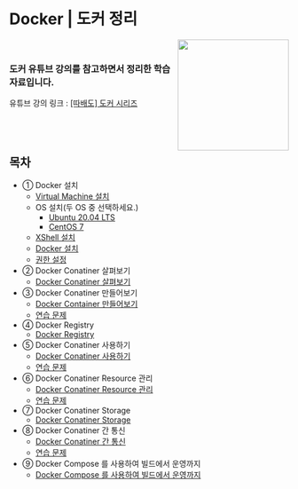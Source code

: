 # Docker | 도커 정리

<img align="right" src="https://github.com/jeongwon201/docker/assets/81132541/3b45ffbf-0023-4714-91b8-7eb1a87f5c25" width="200px"/>
<br />
<h3 align="left">도커 유튜브 강의를 참고하면서 정리한 학습 자료입니다.</h3>

유튜브 강의 링크 : <a href="https://www.youtube.com/playlist?list=PLApuRlvrZKogb78kKq1wRvrjg1VMwYrvi">[따배도] 도커 시리즈</a>
<br />
<br />
<br />
<br />

## 목차

- ① Docker 설치
  - <a href="https://github.com/jeongwon201/docker/blob/main/docs/docker-1-env/env-1-vm.md">Virtual Machine 설치</a>
  - OS 설치(두 OS 중 선택하세요.)
    - <a href="https://github.com/jeongwon201/docker/blob/main/docs/docker-1-env/env-2-ubuntu.md">Ubuntu 20.04 LTS</a>
    - <a href="https://github.com/jeongwon201/docker/blob/main/docs/docker-1-env/env-3-centos.md">CentOS 7</a>
  - <a href="https://github.com/jeongwon201/docker/blob/main/docs/docker-1-env/env-4-Xshell.md">XShell 설치</a>
  - <a href="https://github.com/jeongwon201/docker/blob/main/docs/docker-1-env/env-5-docker-install.md">Docker 설치</a>
  - <a href="https://github.com/jeongwon201/docker/blob/main/docs/docker-1-env/env-6-permission.md">권한 설정</a>  
- ② Docker Conatiner 살펴보기
  - <a href="https://github.com/jeongwon201/docker/blob/main/docs/docker-2-explore-containers/explore-container.md">Docker Conatiner 살펴보기</a>
- ③ Docker Conatiner 만들어보기
  - <a href="https://github.com/jeongwon201/docker/blob/main/docs/docker-3-create-container/create-container.md">Docker Container 만들어보기</a>
  - <a href="https://github.com/jeongwon201/docker/blob/main/docs/docker-3-create-container/problem.md">연습 문제</a>
- ④ Docker Registry
  - <a href="https://github.com/jeongwon201/docker/blob/main/docs/docker-4-docker-registry/docker-registry.md">Docker Registry</a>
- ⑤ Docker Conatiner 사용하기
  - <a href="https://github.com/jeongwon201/docker/blob/main/docs/docker-5-use-container/docker-5-use-container.md">Docker Conatiner 사용하기</a>
  - <a href="https://github.com/jeongwon201/docker/blob/main/docs/docker-5-use-container/problem.md">연습 문제</a>
- ⑥ Docker Conatiner Resource 관리
  - <a href="https://github.com/jeongwon201/docker/blob/main/docs/docker-6-manage-container-resource/manage-container-resource.md">Docker Conatiner Resource 관리</a>
  - <a href="https://github.com/jeongwon201/docker/blob/main/docs/docker-6-manage-container-resource/problem.md">연습 문제</a>
- ⑦ Docker Conatiner Storage
  - <a href="https://github.com/jeongwon201/docker/blob/main/docs/docker-7-container-storage/container-storage.md">Docker Conatiner Storage</a>
- ⑧ Docker Conatiner 간 통신
  - <a href="https://github.com/jeongwon201/docker/blob/main/docs/docker-8-container-network/container-network.md">Docker Conatiner 간 통신</a>
  - <a href="https://github.com/jeongwon201/docker/blob/main/docs/docker-8-container-network/problem.md">연습 문제</a>
- ⑨ Docker Compose 를 사용하여 빌드에서 운영까지
  - <a href="https://github.com/jeongwon201/docker/blob/main/docs/docker-9-from-build-to-operation/from-build-to-operation.md">Docker Compose 를 사용하여 빌드에서 운영까지</a>
